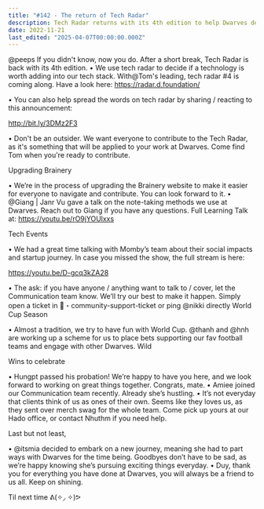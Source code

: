 ```yaml
---
title: "#142 - The return of Tech Radar"
description: Tech Radar returns with its 4th edition to help Dwarves decide on new technologies, plus updates on Brainery, events, team wins, and upcoming World Cup fun.
date: 2022-11-21
last_edited: "2025-04-07T00:00:00.000Z"
---
```


@peeps If you didn't know, now you do. After a short break, Tech Radar is back with its 4th edition.
• We use tech radar to decide if a technology is worth adding into our tech stack. With@Tom's leading, tech radar #4 is coming along. Have a look here: <https://radar.d.foundation/>

• You can also help spread the words on tech radar by sharing / reacting to this announcement:

<http://bit.ly/3DMz2F3>

• Don't be an outsider. We want everyone to contribute to the Tech Radar, as it's something that will be applied to your work at Dwarves. Come find Tom when you're ready to contribute.

Upgrading Brainery

• We’re in the process of upgrading the Brainery website to make it easier for everyone to navigate and contribute. You can look forward to it.
• @Giang | Janr Vu gave a talk on the note-taking methods we use at Dwarves. Reach out to Giang if you have any questions. Full Learning Talk at: <https://youtu.be/rO9jYOUlxxs>

Tech Events

• We had a great time talking with Momby’s team about their social impacts and startup journey. In case you missed the show, the full stream is here:

<https://youtu.be/D-gcq3kZA28>

• The ask: if you have anyone / anything want to talk to / cover, let the Communication team know. We’ll try our best to make it happen. Simply open a ticket in 🎫・community-support-ticket or ping @nikki directly World Cup Season

• Almost a tradition, we try to have fun with World Cup. @thanh and @hnh are working up a scheme for us to place bets supporting our fav football teams and engage with other Dwarves. Wild

Wins to celebrate

• Hungpt passed his probation! We’re happy to have you here, and we look forward to working on great things together. Congrats, mate.
• Amiee joined our Communication team recently. Already she’s hustling.
• It’s not everyday that clients think of us as ones of their own. Seems like they loves us, as they sent over merch swag for the whole team. Come pick up yours at our Hado office, or contact Nhuthm if you need help.

Last but not least,

• @itsmia decided to embark on a new journey, meaning she had to part ways with Dwarves for the time being. Goodbyes don’t have to be sad, as we’re happy knowing she’s pursuing exciting things everyday.
• Duy, thank you for everything you have done at Dwarves, you will always be a friend to us all. Keep on shining.

Til next time ᕕ(✧◞ ✧)ᕗ
